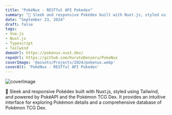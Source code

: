 ```yaml
---
title: "PokéNux - RESTful API Pokedex"
summary: "🧬 Sleek and responsive Pokédex built with Nuxt.js, styled using Tailwind, and powered by PokéAPI and the Pokémon TCG Dex. It provides an intuitive interface for exploring Pokémon details and a comprehensive database of Pokémon TCG Dex."
date: "September 23, 2024"
draft: false
tags:
- Vue.js
- Nuxt.js
- Typescript
- Tailwind
demoUrl: https://pokenux.nuxt.dev/
repoUrl: https://github.com/KurutoDenzeru/PokeNux
coverImage: '@assets/Projects/2024/pokenux.webp'
coverAlt: 'PokéNux - RESTful API Pokedex'
---
```


![coverImage](@assets/Projects/2024/pokenux.webp)

🧬 Sleek and responsive Pokédex built with Nuxt.js, styled using Tailwind, and powered by PokéAPI and the Pokémon TCG Dex. It provides an intuitive interface for exploring Pokémon details and a comprehensive database of Pokémon TCG Dex.
